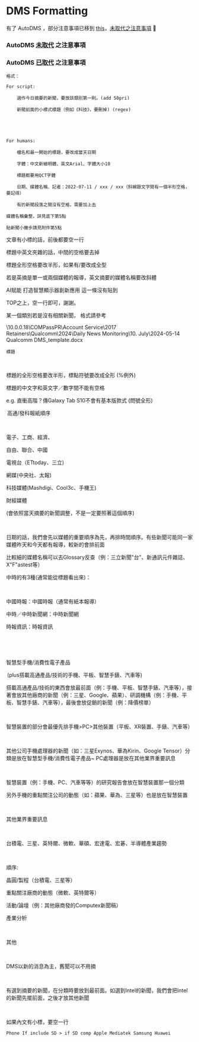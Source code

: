 # DMS Formatting
有了 AutoDMS ，部分注意事項已移到 [this](#autodms-已取代-之注意事項)，[未取代之注意事項]() :robot:
### AutoDMS <ins>未取代</ins> 之注意事項
### AutoDMS <ins>已取代</ins> 之注意事項
    格式： 

    For script: 

        選作今日摘要的新聞，要放該類別第一則。(add 50pri) 

        新聞前面的小標式標題（例如《科技》，要刪掉) (regex) 

         

     

    For humans: 

        檔名和最一開始的標題，要改成當天日期 

        字體：中文新細明體、英文Arial、字體大小10 

        標題都要用QCT字體 

        日期、媒體名稱、記者：2022-07-11 / xxx / xxx（斜線跟文字間有一個半形空格，要記得） 

        有的新聞段落之間沒有空格，需要加上去 

    媒體名稱彙整，詳見底下第5點 

    貼新聞小撇步請見附件第5點 

 

 

文章有小標的話，前後都要空一行 

標題中英文夾雜的話，中間的空格要去掉 

標題全形空格要改半形，如果有/要改成全型 

若是英摘是單一或兩個媒體的報導，英文摘要的媒體名稱要改斜體 

 

AI賦能 打造智慧顯示器創新應用 這一條沒有貼到 

 

TOP之上，空一行即可，謝謝。 

某一個類別若是沒有相關新聞， 格式請參考 

\\10.0.0.18\COMPassPR\Account Service\2017 Retainers\Qualcomm\2024\Daily News Monitoring\10. July\2024-05-14 Qualcomm DMS_template.docx 

     

    標題 

  

標題的全形空格要改半形，標點符號要改成全形 (%例外) 

標題的中文字和英文字／數字間不能有空格 

e.g. 直衝高階？傳Galaxy Tab S10不會有基本版款式 (問號全形) 

 高通/發科報紙順序 

  

電子、工商、經濟、 

自由、聯合、中國 

電視台（ETtoday、三立) 

網媒(中央社、太報) 

科技媒體(Mashdigi、Cool3c、手機王) 

財經媒體 

(會依照當天摘要的新聞調整，不是一定要照著這個順序) 

  

日期的話，我們會先以媒體的重要順序為先，再排時間順序。有些新聞可能同一家媒體昨天和今天都有報導，較新的會排前面 

比較細的媒體名稱可以去Glossary反查（例：三立新聞"台"、新通訊元件雜誌、X"F"astest等） 

中時的有3種(通常能從標題看出來)： 

  

中國時報：中國時報（通常有紙本報導） 

中時／中時新聞網：中時新聞網 

時報資訊：時報資訊 

  

  

智慧型手機/消費性電子產品 

 (plus搭載高通產品/技術的手機、平板、智慧手錶、汽車等) 

搭載高通產品/技術的東西會放最前面（例：手機、平板、智慧手錶、汽車等），接著會放其他廠商的新聞（例：三星、Google、蘋果）、研調機構（例：手機、平板、智慧手錶、汽車等），最後會放促銷的新聞（例：降價榜單） 

  

智慧裝置的部分會最優先排手機>PC>其他裝置（平板、XR裝置、手錶、汽車等） 

  

其他公司手機處理器的新聞（如：三星Exynos、華為Kirin、Google Tensor）分類是放在智慧型手機/消費性電子產品~ PC處理器是放在其他業界重要訊息 

  

智慧裝置（例：手機、PC、汽車等等）的研究報告會放在智慧裝置那一個分類 

另外手機的重點關注公司的動態（如：蘋果、華為、三星等）也是放在智慧裝置 

  

其他業界重要訊息 

  

台積電、三星、英特爾、微軟、華碩、宏達電、宏碁、半導體產業趨勢 

  

順序: 

晶圓/製程（台積電、三星等） 

重點關注廠商的動態（微軟、英特爾等） 

活動/論壇（例：其他廠商發的Computex新聞稿） 

產業分析 

  

其他 

  

DMS以新的消息為主，舊聞可以不用摘 

  

有選到摘要的新聞，在分類時要放到最前面。如選到Intel的新聞，我們會把Intel的新聞先擺前面，之後才放其他新聞 

  

如果內文有小標，要空一行 

    Phone If include SD > if SD comp Apple Mediatek Samsung Huawei 